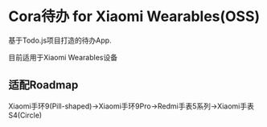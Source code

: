 # Cora待办 for Xiaomi Wearables(OSS)

基于Todo.js项目打造的待办App.

目前适用于Xiaomi Wearables设备

## 适配Roadmap

Xiaomi手环9(Pill-shaped)->Xiaomi手环9Pro->Redmi手表5系列->Xiaomi手表S4(Circle)
